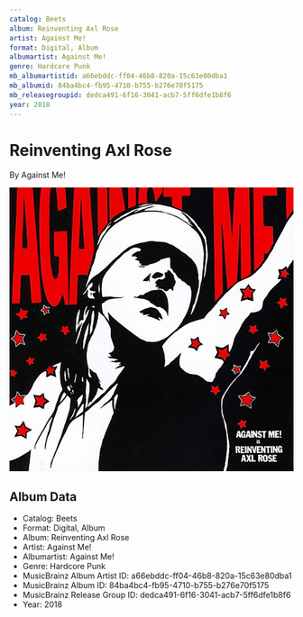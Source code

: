 ```yaml
---
catalog: Beets
album: Reinventing Axl Rose
artist: Against Me!
format: Digital, Album
albumartist: Against Me!
genre: Hardcore Punk
mb_albumartistid: a66ebddc-ff04-46b8-820a-15c63e80dba1
mb_albumid: 84ba4bc4-fb95-4710-b755-b276e70f5175
mb_releasegroupid: dedca491-6f16-3041-acb7-5ff6dfe1b8f6
year: 2018
---
```


# Reinventing Axl Rose

By Against Me!

![](../../assets/beetscovers/Against_Me!-Reinventing_Axl_Rose.jpg)

## Album Data

- Catalog: Beets
- Format: Digital, Album
- Album: Reinventing Axl Rose
- Artist: Against Me!
- Albumartist: Against Me!
- Genre: Hardcore Punk
- MusicBrainz Album Artist ID: a66ebddc-ff04-46b8-820a-15c63e80dba1
- MusicBrainz Album ID: 84ba4bc4-fb95-4710-b755-b276e70f5175
- MusicBrainz Release Group ID: dedca491-6f16-3041-acb7-5ff6dfe1b8f6
- Year: 2018

